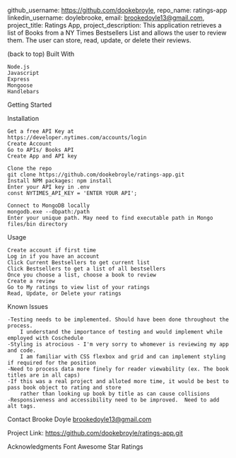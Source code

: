github_username: https://github.com/dookebroyle,
repo_name: ratings-app
linkedin_username: doylebrooke, 
email: brookedoyle13@gmail.com,
project_title: Ratings App,
project_description: 
This application retrieves a list of Books from a NY Times Bestsellers List and allows the user to review them.
The user can store, read, update, or delete their reviews. 


(back to top)
Built With

    Node.js
    Javascript
    Express
    Mongoose
    Handlebars

Getting Started

Installation

    Get a free API Key at 
    https://developer.nytimes.com/accounts/login
    Create Account
    Go to APIs/ Books API
    Create App and API key

    Clone the repo
    git clone https://github.com/dookebroyle/ratings-app.git
    Install NPM packages: npm install
    Enter your API key in .env
    const NYTIMES_API_KEY = 'ENTER YOUR API';

    Connect to MongoDB locally
    mongodb.exe --dbpath:/path
    Enter your unique path. May need to find executable path in Mongo files/bin directory

Usage

    Create account if first time
    Log in if you have an account
    Click Current Bestsellers to get current list
    Click Bestsellers to get a list of all bestsellers
    Once you choose a list, choose a book to review
    Create a review
    Go to My ratings to view list of your ratings
    Read, Update, or Delete your ratings


Known Issues

    -Testing needs to be implemented. Should have been done throughout the process. 
        I understand the importance of testing and would implement while employed with Coschedule
    -Styling is atrocious - I'm very sorry to whomever is reviewing my app and code. 
        I am familiar with CSS flexbox and grid and can implement styling if required for the position
    -Need to process data more finely for reader viewability (ex. The book titles are in all caps)
    -If this was a real project and alloted more time, it would be best to pass book object to rating and store
        rather than looking up book by title as can cause collisions
    -Responsiveness and accessibility need to be improved.  Need to add alt tags.
    





Contact
Brooke Doyle 
brookedoyle13@gmail.com

Project Link: https://github.com/dookebroyle/ratings-app.git


Acknowledgments 
Font Awesome Star Ratings


